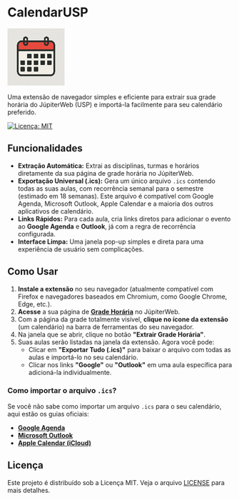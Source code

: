 # CalendarUSP

![Ícone da Extensão](images/icon128.png)

Uma extensão de navegador simples e eficiente para extrair sua grade horária do JúpiterWeb (USP) e importá-la facilmente para seu calendário preferido.

[![Licença: MIT](https://img.shields.io/badge/Licen%C3%A7a-MIT-yellow.svg)](https://opensource.org/licenses/MIT)

## Funcionalidades

-   **Extração Automática:** Extrai as disciplinas, turmas e horários diretamente da sua página de grade horária no JúpiterWeb.
-   **Exportação Universal (.ics):** Gera um único arquivo `.ics` contendo todas as suas aulas, com recorrência semanal para o semestre (estimado em 18 semanas). Este arquivo é compatível com Google Agenda, Microsoft Outlook, Apple Calendar e a maioria dos outros aplicativos de calendário.
-   **Links Rápidos:** Para cada aula, cria links diretos para adicionar o evento ao **Google Agenda** e **Outlook**, já com a regra de recorrência configurada.
-   **Interface Limpa:** Uma janela pop-up simples e direta para uma experiência de usuário sem complicações.

## Como Usar

1.  **Instale a extensão** no seu navegador (atualmente compatível com Firefox e navegadores baseados em Chromium, como Google Chrome, Edge, etc.).
2.  **Acesse** a sua página de **[Grade Horária](https://uspdigital.usp.br/jupiterweb/gradeHoraria)** no JúpiterWeb.
3.  Com a página da grade totalmente visível, **clique no ícone da extensão** (um calendário) na barra de ferramentas do seu navegador.
4.  Na janela que se abrir, clique no botão **"Extrair Grade Horária"**.
5.  Suas aulas serão listadas na janela da extensão. Agora você pode:
    -   Clicar em **"Exportar Tudo (.ics)"** para baixar o arquivo com todas as aulas e importá-lo no seu calendário.
    -   Clicar nos links **"Google"** ou **"Outlook"** em uma aula específica para adicioná-la individualmente.

### Como importar o arquivo `.ics`?

Se você não sabe como importar um arquivo `.ics` para o seu calendário, aqui estão os guias oficiais:

-   [**Google Agenda**](https://support.google.com/calendar/answer/37118?hl=pt-PT)
-   [**Microsoft Outlook**](https://support.microsoft.com/pt-br/office/importar-ou-subscrever-um-calend%C3%A1rio-no-outlook-com-cff1429c-5af6-41ec-a5b4-74f2c278e98c)
-   [**Apple Calendar (iCloud)**](https://support.apple.com/pt-br/guide/calendar/icl1023/mac)

## Licença

Este projeto é distribuído sob a Licença MIT. Veja o arquivo [LICENSE](LICENSE) para mais detalhes.